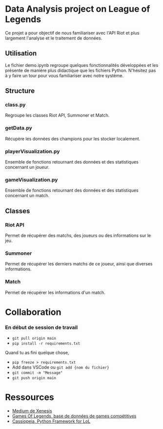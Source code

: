 # Data Analysis project on League of Legends

Ce projet a pour objectif de nous familiariser avec l'API Riot et plus largement l'analyse et le traitement de données.

## Utilisation

Le fichier demo.ipynb regroupe quelques fonctionnalités développées et les présente de manière plus didactique que les fichiers Python. N'hésitez pas à y faire un tour pour vous familiariser avec notre système.

## Structure

### class.py

Regroupe les classes Riot API, Summoner et Match.

### getData.py

Récupère les données des champions pour les stocker localement.

### playerVisualization.py

Ensemble de fonctions retournant des données et des statistiques concernant un joueur.

### gameVisualization.py

Ensemble de fonctions retournant des données et des statistiques concernant un match.

## Classes

### Riot API

Permet de récupérer des matchs, des joueurs ou des informations sur le jeu.

### Summoner

Permet de récupérer les derniers matchs de ce joueur, ainsi que diverses informations.

### Match

Permet de récupérer les informations d'un match.

# Collaboration

### En début de session de travail
- `git pull origin main`
- `pip install -r requirements.txt`

Quand tu as fini quelque chose,
- `pip freeze > requirements.txt`
- Add dans VSCode ou `git add {nom du fichier}`
- `git commit -m "Message"`
- `git push origin main`

# Ressources

- [Medium de Xenesis](https://medium.com/@benjamin.castet)
- [Games Of Legends, base de données de games compétitives](https://gol.gg/esports/home/)
- [Cassiopeia, Python Framework for LoL](https://github.com/meraki-analytics/cassiopeia)
